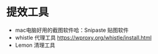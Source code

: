 # 提效工具

- mac电脑好用的截图软件哈：Snipaste 贴图软件
- whistle 代理工具 <https://wproxy.org/whistle/install.html>
- Lemon 清理工具